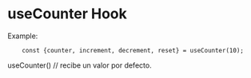 # useCounter Hook

Example:
```
    const {counter, increment, decrement, reset} = useCounter(10);
```

useCounter() // recibe un valor por defecto.
